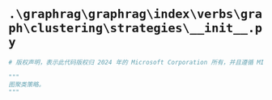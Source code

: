 # `.\graphrag\graphrag\index\verbs\graph\clustering\strategies\__init__.py`

```py
# 版权声明，表示此代码版权归 2024 年的 Microsoft Corporation 所有，并且遵循 MIT 许可证

"""
图聚类策略。
"""
```